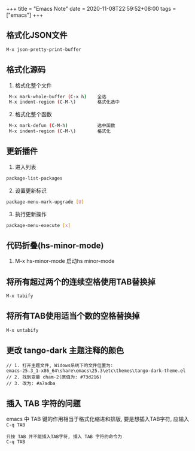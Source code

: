 +++
title = "Emacs Note"
date = 2020-11-08T22:59:52+08:00
tags = ["emacs"]
+++

## 格式化JSON文件
```bash
M-x json-pretty-print-buffer
```

## 格式化源码
1. 格式化整个文件
```bash
 M-x mark-whole-buffer (C-x h)    全选
 M-x indent-region (C-M-\)        格式化选中
 ```

2. 格式化整个函数
```bash
 M-x mark-defun (C-M-h)           选中函数
 M-x indent-region (C-M-\)        格式化
```

## 更新插件
1. 进入列表
```bash
package-list-packages
```

2. 设置更新标识
```bash
package-menu-mark-upgrade [U]
```

3. 执行更新操作
```bash
package-menu-execute [x]
```

## 代码折叠(hs-minor-mode)
1. M-x hs-minor-mode 启动hs minor-mode

## 将所有超过两个的连续空格使用TAB替换掉

```bash
M-x tabify
```

## 将所有TAB使用适当个数的空格替换掉
```bash
M-x untabify
```

## 更改 tango-dark 主题注释的颜色
```
// 1. 打开主题文件, Widows系统下的文件位置为:
emacs-25.3_1-x86_64\share\emacs\25.3\etc\themes\tango-dark-theme.el
// 2. 找到变量 cham-2(原值为: #73d216)
// 3. 改为: #a7adba
```

## 插入 TAB 字符的问题
emacs 中 TAB 键的作用相当于格式化缩进和排版, 要是想插入TAB字符, 应输入 `C-q TAB`
```
只按 TAB 并不能插入TAB字符, 插入 TAB 字符的命令为
C-q TAB
```




